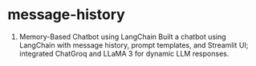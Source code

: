 # message-history
1. Memory-Based Chatbot using LangChain Built a chatbot using LangChain with message history, prompt templates, and Streamlit UI; integrated ChatGroq and LLaMA 3 for dynamic LLM responses.
